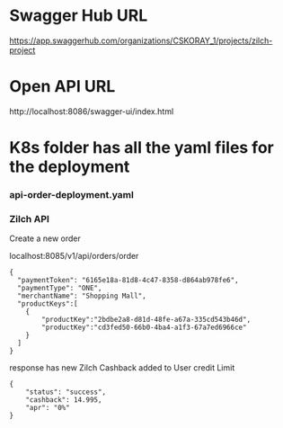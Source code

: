 # Swagger Hub URL
https://app.swaggerhub.com/organizations/CSKORAY_1/projects/zilch-project

# Open API URL
http://localhost:8086/swagger-ui/index.html

# K8s folder has all the yaml files for the deployment
### api-order-deployment.yaml

### Zilch API

Create a new order

localhost:8085/v1/api/orders/order

```
{
  "paymentToken": "6165e18a-81d8-4c47-8358-d864ab978fe6",
  "paymentType": "ONE",
  "merchantName": "Shopping Mall",
  "productKeys":[
    {
        "productKey":"2bdbe2a8-d81d-48fe-a67a-335cd543b46d",
        "productKey":"cd3fed50-66b0-4ba4-a1f3-67a7ed6966ce"
    }
  ]
}
```
response has new Zilch Cashback added to User credit Limit
```
{
    "status": "success",
    "cashback": 14.995,
    "apr": "0%"
}
```